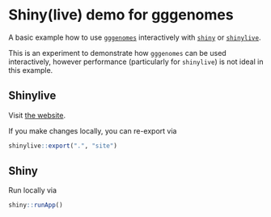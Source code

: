 # Shiny(live) demo for gggenomes

A basic example how to use [`gggenomes`](https://thackl.github.io/gggenomes/)
interactively with [`shiny`](https://shiny.posit.co/) or
[`shinylive`](https://posit-dev.github.io/r-shinylive/).

This is an experiment to demonstrate how `gggenomes` can be used interactively,
however performance (particularly for `shinylive`) is not ideal in this example.

## Shinylive

Visit [the website]().

If you make changes locally, you can re-export via

```R
shinylive::export(".", "site")
```

## Shiny

Run locally via

```R
shiny::runApp()
```

